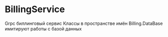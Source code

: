 # BillingService
Grpc биллинговый сервис
Классы в пространстве имён Billing.DataBase имитируют работы с базой данных
